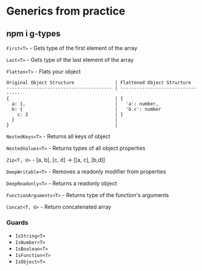 # Generics from practice

## npm i g-types

`First<T>` - Gets type of the first element of the array

`Last<T>` - Gets type of the last element of the array

`Flatten<T>` - Flats your object

```
Original Object Structure               | Flattened Object Structure
--------------------------------------- | ---------------------------------
{                                       | {
  a: 1,                                 |   'a': number,
  b: {                                  |   'b.c': number
    c: 2                                | }
  }                                     |
}                                       |

```

`NestedKeys<T>` - Returns all keys of object

`NestedValues<T>` - Returns types of all object properties

`Zip<T, U>` - [a, b], [c, d] -> [[a, c], [b,d]]

`DeepWritable<T>` - Removes a readonly modifier from properties

`DeepReadonly<T>` - Returns a readonly object

`FunctionArguments<T>` - Returns type of the function's arguments

`Concat<T, U>` - Return concatenated array

### Guards

- `IsString<T>`
- `IsNumber<T>`
- `IsBoolean<T>`
- `IsFunction<T>`
- `IsObject<T>`

